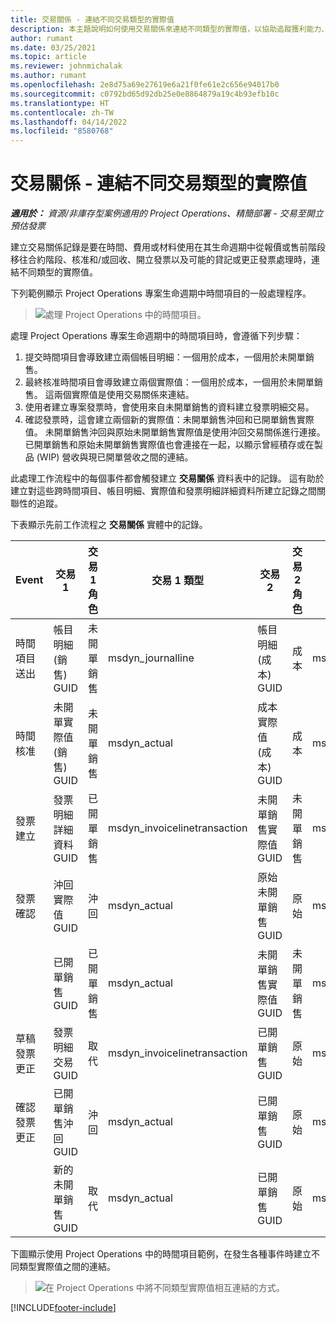 ```yaml
---
title: 交易關係 - 連結不同交易類型的實際值
description: 本主題說明如何使用交易關係來連結不同類型的實際值，以協助追蹤獲利能力、帳務積存以及已開單與未開單營收計算。
author: rumant
ms.date: 03/25/2021
ms.topic: article
ms.reviewer: johnmichalak
ms.author: rumant
ms.openlocfilehash: 2e8d75a69e27619e6a21f0fe61e2c656e94017b0
ms.sourcegitcommit: c0792bd65d92db25e0e8864879a19c4b93efb10c
ms.translationtype: HT
ms.contentlocale: zh-TW
ms.lasthandoff: 04/14/2022
ms.locfileid: "8580768"
---
```

# <a name="transaction-connections---link-actuals-of-different-transaction-types"></a>交易關係 - 連結不同交易類型的實際值

_**適用於：** 資源/非庫存型案例適用的 Project Operations、精簡部署 - 交易至開立預估發票_

建立交易關係記錄是要在時間、費用或材料使用在其生命週期中從報價或售前階段移往合約階段、核准和/或回收、開立發票以及可能的貸記或更正發票處理時，連結不同類型的實際值。

下列範例顯示 Project Operations 專案生命週期中時間項目的一般處理程序。

> ![處理 Project Operations 中的時間項目。](media/basic-guide-17.png)

處理 Project Operations 專案生命週期中的時間項目時，會遵循下列步驟： 

1. 提交時間項目會導致建立兩個帳目明細：一個用於成本，一個用於未開單銷售。 
2. 最終核准時間項目會導致建立兩個實際值：一個用於成本，一個用於未開單銷售。 這兩個實際值是使用交易關係來連結。
3. 使用者建立專案發票時，會使用來自未開單銷售的資料建立發票明細交易。
4. 確認發票時，這會建立兩個新的實際值：未開單銷售沖回和已開單銷售實際值。 未開單銷售沖回與原始未開單銷售實際值是使用沖回交易關係進行連接。 已開單銷售和原始未開單銷售實際值也會連接在一起，以顯示曾經積存或在製品 (WIP) 營收與現已開單營收之間的連結。   

此處理工作流程中的每個事件都會觸發建立 **交易關係** 資料表中的記錄。 這有助於建立對這些跨時間項目、帳目明細、實際值和發票明細詳細資料所建立記錄之間關聯性的追蹤。

下表顯示先前工作流程之 **交易關係** 實體中的記錄。

|Event                   |交易 1                 |交易 1 角色 |交易 1 類型       |交易 2          |交易 2 角色 |交易 2 類型 |
|------------------------|------------------------------|---------------|-----------------------------|-----------------------------|-------------------|-------------------|
|時間項目送出   |帳目明細 (銷售) GUID     |未開單銷售 |msdyn_journalline            |帳目明細 (成本) GUID     |成本            |msdyn_journalline  |
|時間核准           |未開單實際值 (銷售) GUID  |未開單銷售 |msdyn_actual                 |成本實際值 (成本) GUID       |成本            |msdyn_actual       |
|發票建立        |發票明細詳細資料 GUID      |已開單銷售   |msdyn_invoicelinetransaction |未開單銷售實際值 GUID   |未開單銷售  |msdyn_actual       |
|發票確認    |沖回實際值 GUID         |沖回      |msdyn_actual                 |原始未開單銷售 GUID |原始        |msdyn_actual       |
|                        |已開單銷售 GUID             |已開單銷售   |msdyn_actual                 |未開單銷售實際值 GUID   |未開單銷售  |msdyn_actual       |
|草稿發票更正 |發票明細交易 GUID|取代      |msdyn_invoicelinetransaction |已開單銷售 GUID            |原始        |msdyn_actual       |
|確認發票更正|已開單銷售沖回 GUID  |沖回      |msdyn_actual                 |已開單銷售 GUID            |原始        |msdyn_actual       |
|                        |新的未開單銷售 GUID |取代            |msdyn_actual                 |已開單銷售 GUID            |原始        |msdyn_actual       |


下圖顯示使用 Project Operations 中的時間項目範例，在發生各種事件時建立不同類型實際值之間的連結。

> ![在 Project Operations 中將不同類型實際值相互連結的方式。](media/TransactionConnections.png)

[!INCLUDE[footer-include](../includes/footer-banner.md)]
